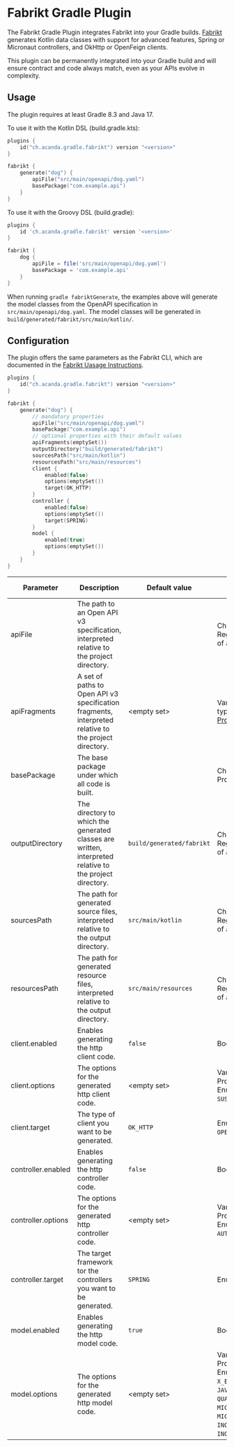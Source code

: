 # Fabrikt Gradle Plugin

The Fabrikt Gradle Plugin integrates Fabrikt into your Gradle builds.
[Fabrikt](https://github.com/cjbooms/fabrikt) generates Kotlin data classes with
support for advanced features, Spring or Micronaut controllers, and OkHttp or
OpenFeign clients.

This plugin can be permanently integrated into your Gradle build and will ensure
contract and code always match, even as your APIs evolve in complexity.

## Usage

The plugin requires at least Gradle 8.3 and Java 17.

To use it with the Kotlin DSL (build.gradle.kts):

```kotlin
plugins {
    id("ch.acanda.gradle.fabrikt") version "<version>"
}

fabrikt {
    generate("dog") {
        apiFile("src/main/openapi/dog.yaml")
        basePackage("com.example.api")
    }
}
```

To use it with the Groovy DSL (build.gradle):

```groovy
plugins {
    id 'ch.acanda.gradle.fabrikt' version '<version>'
}

fabrikt {
    dog {
        apiFile = file('src/main/openapi/dog.yaml')
        basePackage = 'com.example.api'
    }
}
```

When running `gradle fabriktGenerate`, the examples above will generate the
model classes from the OpenAPI specification in `src/main/openapi/dog.yaml`. The
model classes will be generated in `build/generated/fabrikt/src/main/kotlin/`.

## Configuration

The plugin offers the same parameters as the Fabrikt CLI, which are documented
in the [Fabrikt Uasage Instructions](https://github.com/cjbooms/fabrikt#usage-instructions).

```kotlin
plugins {
    id("ch.acanda.gradle.fabrikt") version "<version>"
}

fabrikt {
    generate("dog") {
        // mandatory properties
        apiFile("src/main/openapi/dog.yaml")
        basePackage("com.example.api")
        // optional properties with their default values
        apiFragments(emptySet())
        outputDirectory("build/generated/fabrikt")
        sourcesPath("src/main/kotlin")
        resourcesPath("src/main/resources")
        client {
            enabled(false)
            options(emptySet())
            target(OK_HTTP)
        }
        controller {
            enabled(false)
            options(emptySet())
            target(SPRING)
        }
        model {
            enabled(true)
            options(emptySet())
        }
    }
}
```

| Parameter          | Description                                                                                              | Default value             | Supported types or values                                                                                                                                                                                                       |
|--------------------|----------------------------------------------------------------------------------------------------------|---------------------------|---------------------------------------------------------------------------------------------------------------------------------------------------------------------------------------------------------------------------------|
| apiFile            | The path to an Open API v3 specification, interpreted relative to the project directory.                 |                           | CharSequence, File, Path, RegularFile, or a Provider of any of those types.                                                                                                                                                     |
| apiFragments       | A set of paths to Open API v3 specification fragments, interpreted relative to the project directory.    | \<empty set>              | Varargs or Iterable of any type supported by [Project.files(...)](https://docs.gradle.org/current/kotlin-dsl/gradle/org.gradle.api/-project/files.html).                                                                        |
| basePackage        | The base package under which all code is built.                                                          |                           | CharSequence, Provider\<CharSequence>.                                                                                                                                                                                          |
| outputDirectory    | The directory to which the generated classes are written, interpreted relative to the project directory. | `build/generated/fabrikt` | CharSequence, File, Path, RegularFile, or a Provider of any of those types.                                                                                                                                                     |
| sourcesPath        | The path for generated source files, interpreted relative to the output directory.                       | `src/main/kotlin`         | CharSequence, File, Path, RegularFile, or a Provider of any of those types.                                                                                                                                                     |
| resourcesPath      | The path for generated resource files, interpreted relative to the output directory.                     | `src/main/resources`      | CharSequence, File, Path, RegularFile, or a Provider of any of those types.                                                                                                                                                     |
| client.enabled     | Enables generating the http client code.                                                                 | `false`                   | Boolean: `true`, `false`.                                                                                                                                                                                                       |
| client.options     | The options for the generated http client code.                                                          | \<empty set>              | Varargs, Iterable, or Provider\<Iterable> of Enum: `RESILIENCE4J`, `SUSPEND_MODIFIER`.                                                                                                                                          |
| client.target      | The type of client you want to be generated.                                                             | `OK_HTTP`                 | Enum: `OK_HTTP`, `OPEN_FEIGN`.                                                                                                                                                                                                  |
| controller.enabled | Enables generating the http controller code.                                                             | `false`                   | Boolean: `true`, `false`.                                                                                                                                                                                                       |
| controller.options | The options for the generated http controller code.                                                      | \<empty set>              | Varargs, Iterable, or Provider\<Iterable> of Enum: `SUSPEND_MODIFIER`, `AUTHENTICATION`.                                                                                                                                        |
| controller.target  | The target framework tor the controllers you want to be generated.                                       | `SPRING`                  | Enum: `SPRING`, `MICRONAUT`.                                                                                                                                                                                                    |
| model.enabled      | Enables generating the http model code.                                                                  | `true`                    | Boolean: `true`, `false`.                                                                                                                                                                                                       |
| model.options      | The options for the generated http model code.                                                           | \<empty set>              | Varargs, Iterable, or Provider\<Iterable> of Enum: `X_EXTENSIBLE_ENUMS`, `JAVA_SERIALIZATION`, `QUARKUS_REFLECTION`, `MICRONAUT_INTROSPECTION`, `MICRONAUT_REFLECTION`, `INCLUDE_COMPANION_OBJECT`, `INCLUDE_COMPANION_OBJECT`. |
